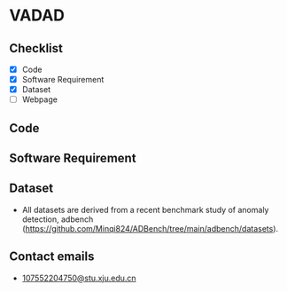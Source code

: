 # VADAD

## Checklist
- [x] Code
- [x] Software Requirement
- [x] Dataset
- [ ] Webpage

## Code


## Software Requirement


## Dataset

* All datasets are derived from a recent benchmark study of anomaly detection, adbench (https://github.com/Minqi824/ADBench/tree/main/adbench/datasets).
  
## Contact emails
* 107552204750@stu.xju.edu.cn
  

